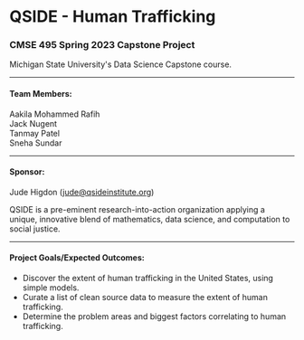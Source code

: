 # QSIDE - Human Trafficking

### CMSE 495 Spring 2023 Capstone Project<br>
Michigan State University's Data Science Capstone course.

---
#### Team Members:
Aakila Mohammed Rafih<br>
Jack Nugent<br>
Tanmay Patel<br>
Sneha Sundar

---
#### Sponsor:
Jude Higdon (jude@qsideinstitute.org)<br>

QSIDE is a pre-eminent research-into-action organization applying a unique, innovative blend of mathematics, data science, and computation to social justice.

---
#### Project Goals/Expected Outcomes:
- Discover the extent of human trafficking in the United States, using simple models.
- Curate a list of clean source data to measure the extent of human trafficking.
- Determine the problem areas and biggest factors correlating to human trafficking.


